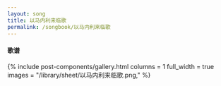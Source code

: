 ```yaml
---
layout: song
title: 以马内利来临歌
permalink: /songbook/以马内利来临歌
---
```


#### 歌谱

{% include post-components/gallery.html
    columns = 1
    full_width = true
    images = "/library/sheet/以马内利来临歌.png,"
%}
